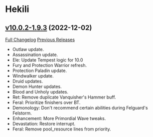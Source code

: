 # Hekili

## [v10.0.2-1.9.3](https://github.com/Hekili/hekili/tree/v10.0.2-1.9.3) (2022-12-02)
[Full Changelog](https://github.com/Hekili/hekili/compare/v10.0.2-1.9.2...v10.0.2-1.9.3) [Previous Releases](https://github.com/Hekili/hekili/releases)

- Outlaw update.  
- Assassination update.  
- Ele:  Update Tempest logic for 10.0  
- Fury and Protection Warrior refresh.  
- Protection Paladin update.  
- Windwalker update.  
- Druid updates.  
- Demon Hunter updates.  
- Blood and Unholy updates.  
- Ret:  Remove duplicate Vanquisher's Hammer buff.  
- Feral:  Prioritize finishers over BT.  
- Demonology:  Don't recommend certain abilities during Felguard's Felstorm.  
- Enhancement:  More Primordial Wave tweaks.  
- Devastation:  Restore interrupt.  
- Feral: Remove pool\_resource lines from priority.  
